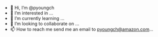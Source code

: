 - 👋 Hi, I’m @pyoungch
- 👀 I’m interested in ...
- 🌱 I’m currently learning ...
- 💞️ I’m looking to collaborate on ...
- 📫 How to reach me send me an email to pyoungch@amazon.com...

<!---
pyoungch/pyoungch is a ✨ special ✨ repository because its `README.md` (this file) appears on your GitHub profile.
You can click the Preview link to take a look at your changes.
--->
